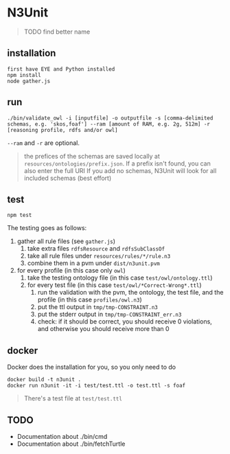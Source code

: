 # N3Unit

> TODO find better name

## installation

```
first have EYE and Python installed
npm install
node gather.js
```

## run

`./bin/validate_owl -i [inputfile] -o outputfile -s [comma-delimited schemas, e.g. 'skos,foaf'] --ram [amount of RAM, e.g. 2g, 512m] -r [reasoning profile, rdfs and/or owl]`

`--ram` and `-r` are optional.

> the prefices of the schemas are saved locally at `resources/ontologies/prefix.json`.
> If a prefix isn't found, you can also enter the full URI
> If you add no schemas, N3Unit will look for all included schemas (best effort)

## test

`npm test`

The testing goes as follows:
 
1. gather all rule files (see `gather.js`)
    1. take extra files `rdfsResource` and `rdfsSubClassOf`
    2. take all rule files under `resources/rules/*/rule.n3`
    3. combine them in a pvm under `dist/n3unit.pvm`
2. for every profile (in this case only `owl`)
    1. take the testing ontology file (in this case `test/owl/ontology.ttl`)
    2. for every test file (in this case `test/owl/*Correct-Wrong*.ttl`)
        1. run the validation with the pvm, the ontology, the test file, and the profile (in this case `profiles/owl.n3`)
        2. put the ttl output in `tmp/tmp-CONSTRAINT.n3`
        3. put the stderr output in `tmp/tmp-CONSTRAINT_err.n3`
        4. check: if it should be correct, you should receive 0 violations, and otherwise you should receive more than 0

## docker

Docker does the installation for you, so you only need to do

```
docker build -t n3unit .
docker run n3unit -it -i test/test.ttl -o test.ttl -s foaf
```

> There's a test file at `test/test.ttl`

## TODO

* Documentation about ./bin/cmd
* Documentation about ./bin/fetchTurtle